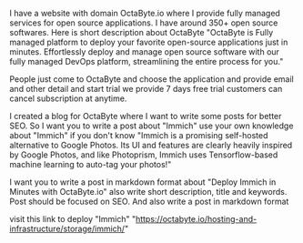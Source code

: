 I have a website with domain OctaByte.io where I provide fully managed services for open source applications. I have around 350+ open source softwares. Here is short description about OctaByte "OctaByte is Fully managed platform to deploy your favorite open-source applications just in minutes. Effortlessly deploy and manage open source software with our fully managed DevOps platform, streamlining the entire process for you."

People just come to OctaByte and choose the application and provide email and other detail and start trial we provide 7 days free trial customers can cancel subscription at anytime.

I created a blog for OctaByte where I want to write some posts for better SEO. So I want you to write a post about "Immich" use your own knowledge about "Immich" if you don't know "Immich is a promising self-hosted alternative to Google Photos. Its UI and features are clearly heavily inspired by Google Photos, and like Photoprism, Immich uses Tensorflow-based machine learning to auto-tag your photos!"

I want you to write a post in markdown format about "Deploy Immich in Minutes with OctaByte.io" also write short description, title and keywords. Post should be focused on SEO. And also write a post in markdown format

visit this link to deploy "Immich" "https://octabyte.io/hosting-and-infrastructure/storage/immich/"